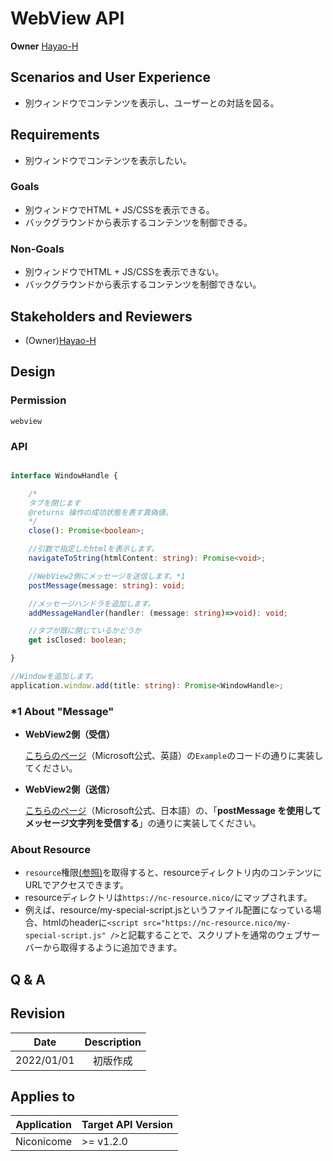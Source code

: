 # WebView API

**Owner** [Hayao-H](https://github.com/Hayao-H)

## Scenarios and User Experience
- 別ウィンドウでコンテンツを表示し、ユーザーとの対話を図る。

## Requirements
- 別ウィンドウでコンテンツを表示したい。


### Goals
- 別ウィンドウでHTML + JS/CSSを表示できる。
- バックグラウンドから表示するコンテンツを制御できる。

### Non-Goals
- 別ウィンドウでHTML + JS/CSSを表示できない。
- バックグラウンドから表示するコンテンツを制御できない。

## Stakeholders and Reviewers
- (Owner)[Hayao-H](https://github.com/Hayao-H)

## Design


### Permission
```webview```

### API
```TypeScript

interface WindowHandle {

    /*
    タブを閉じます
    @returns 操作の成功状態を表す真偽値。
    */
    close(): Promise<boolean>;

    //引数で指定したhtmlを表示します。
    navigateToString(htmlContent: string): Promise<void>; 

    //WebView2側にメッセージを送信します。*1
    postMessage(message: string): void;

    //メッセージハンドラを追加します。
    addMessageHandler(handler: (message: string)=>void): void;

    //タブが既に閉じているかどうか
    get isClosed: boolean;

}

//Windowを追加します。
application.window.add(title: string): Promise<WindowHandle>;

```

### *1 About "Message"
- **WebView2側（受信）**

    [こちらのページ](https://docs.microsoft.com/ja-jp/dotnet/api/microsoft.web.webview2.core.corewebview2.postwebmessageasjson?view=webview2-dotnet-1.0.1054.31)（Microsoft公式、英語）の```Example```のコードの通りに実装してください。  

- **WebView2側（送信）**

    [こちらのページ](https://docs.microsoft.com/ja-jp/microsoft-edge/webview2/how-to/communicate-btwn-web-native)（Microsoft公式、日本語）の、「**postMessage を使用してメッセージ文字列を受信する**」の通りに実装してください。  

### About Resource
- ```resource```権限[(参照)](../resource/resource-api.md#permission)を取得すると、resourceディレクトリ内のコンテンツにURLでアクセスできます。
- resourceディレクトリは```https://nc-resource.nico/```にマップされます。
- 例えば、resource/my-special-script.jsというファイル配置になっている場合、htmlのheaderに```<script src="https://nc-resource.nico/my-special-script.js" />```と記載することで、スクリプトを通常のウェブサーバーから取得するように追加できます。

## Q & A

## Revision
Date | Description
:---:| :---:
2022/01/01 | 初版作成 

## Applies to
Application | Target API Version
:--: | --
Niconicome | >= v1.2.0
